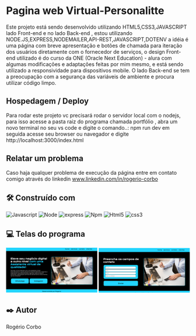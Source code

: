

# Pagina web Virtual-Personalitte

Este projeto está sendo  desenvolvido utilizando HTML5,CSS3,JAVASCRIPT lado Front-end e no lado Back-end ,
estou utilizando NODE.JS,EXPRESS,NODEMAILER,API-REST,JAVASCRIPT,DOTENV a idéia é uma página com breve apresentação e botões de chamada para iteração dos usuários diretamente com o fornecedor de serviços, o design 
Front-end utilizado é do curso da ONE (Oracle Next Education) - alura com algumas modificações e adaptações feitas por mim mesmo, e está sendo utilizado a responsividade para dispositivos mobile. O lado Back-end se 
tem a preocupação com a segurança das variáveis de ambiente e procura utilizar código limpo.

## Hospedagem / Deploy 

Para rodar este projeto vc precisará rodar o  servidor local com o nodejs, para isso acesse a pasta raiz do programa
chamada portfólio , abra um novo terminal no seu vs code e digite o comando..:  npm run dev 
em seguida acesse seu browser ou navegador e digite http://localhost:3000/index.html

## Relatar um problema 

Caso haja qualquer problema de execução da página entre em contato comigo através do linkedin
www.linkedin.com/in/rogerio-corbo


## 🛠️ Construído com

  ![Javascript](https://img.shields.io/badge/JavaScript-323330?style=for-the-badge&logo=javascript&logoColor=F7DF1E)
  ![Node](	https://img.shields.io/badge/Node%20js-339933?style=for-the-badge&logo=nodedotjs&logoColor=white)
  ![express](	https://img.shields.io/badge/Express%20js-000000?style=for-the-badge&logo=express&logoColor=white)
  ![Npm](https://img.shields.io/badge/npm-CB3837?style=for-the-badge&logo=npm&logoColor=white) 
  ![Html5](https://img.shields.io/badge/HTML5-E34F26?style=for-the-badge&logo=html5&logoColor=white)
  ![css3](https://img.shields.io/badge/CSS3-1572B6?style=for-the-badge&logo=css3&logoColor=white) 


## 💻 Telas do programa

<div>
  <img src="/public/assets/Foto-da-pagina.PNG" width=250 alt="Pagina home" title="Foto da Pagina Web Virtual Personalitte" >
  <img src="/public/assets/Foto-Pagina-Contato.PNG" width=250 alt="Pagina Contato" title="Foto da Pagina de contato" >
</div>



## ✒️ Autor

Rogério Corbo


